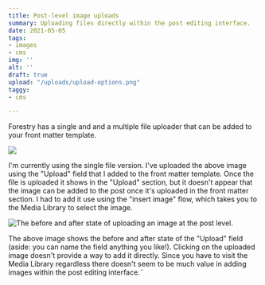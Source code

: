 ```yaml
---
title: Post-level image uploads
summary: Uploading files directly within the post editing interface.
date: 2021-05-05
tags:
- images
- cms
img: ''
alt: ''
draft: true
upload: "/uploads/upload-options.png"
taggy:
- cms

---
```

Forestry has a single and and a multiple file uploader that can be added to your front matter template. 

![](/uploads/upload-options.png)

I'm currently using the single file version. I've uploaded the above image using the "Upload" field that I added to the front matter template. Once the file is uploaded it shows in the "Upload" section, but it doesn't appear that the image can be added to the post once it's uploaded in the front matter section. I had to add it use using the "insert image" flow, which takes you to the Media Library to select the image. 

![The before and after state of uploading an image at the post level.](/uploads/upload-before-after.png)

The above image shows the before and after state of the "Upload" field (aside: you can name the field anything you like!). Clicking on the uploaded image doesn't provide a way to add it directly. Since you have to visit the Media Library regardless there doesn't seem to be much value in adding images within the post editing interface.¨